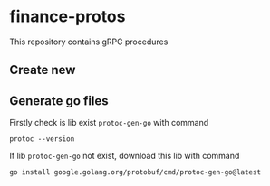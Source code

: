 # finance-protos

This repository contains gRPC procedures

## Create new

## Generate go files

Firstly check is lib exist `protoc-gen-go` with command

```shell
protoc --version
```

If lib `protoc-gen-go` not exist, download this lib with command 

```shell
go install google.golang.org/protobuf/cmd/protoc-gen-go@latest
```
